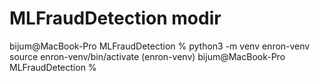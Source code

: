 # MLFraudDetection modir

bijum@MacBook-Pro MLFraudDetection % python3 -m venv enron-venv
source enron-venv/bin/activate
(enron-venv) bijum@MacBook-Pro MLFraudDetection % 
